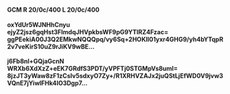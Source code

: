 #### GCM R 20/0c/400 L 20/0c/400
**oxYdUr5WJNHhCnyu**<br/>**ejyZ2jsz6gqHst3FlmdqJHVpkbsWF9pG9YTIRZ4Fzac=**<br/>**ggPEekiA00J3Q2EMkwNQQQpq/vy6Sq+2HOKlI01yxr4GHG9/yh4bYTqpR2v7veKirS10uZ9rJiKV9wBE...**<br/><br/>
**j6Fb8nl+GQjaGcnN**<br/>**WRXb6XdXzZ+eEK7GRdfS3PDT/yVPFTj0STGMpVs8umI=**<br/>**8jzJT3yWaw8zF1zCsIv5sdxyO7Zy+/R1XRHVZAJx2juQStLjEfWD0V9jvw3VQnE7jYiwlFHk4IO3Dgp7...**